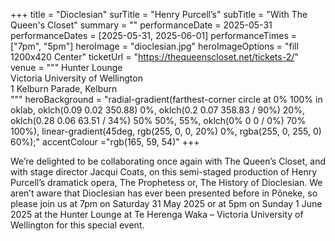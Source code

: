 +++
title = "Dioclesian"
surTitle = "Henry Purcell’s"
subTitle = "With The Queen's Closet"
summary = ""
performanceDate = 2025-05-31
performanceDates = [2025-05-31, 2025-06-01]
performanceTimes = ["7pm", "5pm"]
heroImage = "dioclesian.jpg"
heroImageOptions = "fill 1200x420 Center"
ticketUrl = "https://thequeenscloset.net/tickets-2/"
venue = """
Hunter Lounge  
Victoria University	of Wellington  
 1 Kelburn Parade, Kelburn  
"""
heroBackground = "radial-gradient(farthest-corner circle at 0% 100% in oklab, oklch(0.09 0.02 350.88) 0%, oklch(0.2 0.07 358.83 / 90%) 20%, oklch(0.28 0.06 63.51 / 34%) 50% 50%, 55%, oklch(0% 0 0 / 0%) 70% 100%), linear-gradient(45deg, rgb(255, 0, 0, 20%) 0%, rgba(255, 0, 255, 0) 60%);"
accentColour ="rgb(165, 59, 54)"
+++

We’re delighted to be collaborating once again with The Queen’s Closet, and with stage director Jacqui Coats, on this semi-staged production of Henry Purcell’s dramatick opera, The Prophetess or, The History of Dioclesian.  We aren’t aware that Dioclesian has ever been presented before in Põneke, so please join us at 7pm on Saturday 31 May 2025 or at 5pm on Sunday 1 June 2025 at the Hunter Lounge at Te Herenga Waka – Victoria University of Wellington for this special event.